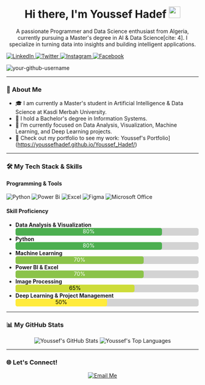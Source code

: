 <div id="header" align="center">
  <img src=""/>
  <h1>
    Hi there, I'm Youssef Hadef
    <img src="https://media.giphy.com/media/hvRJCLFzcasrR4ia7z/giphy.gif" width="30px"/>
  </h1>
  <p>
    A passionate Programmer and Data Science enthusiast from Algeria, currently pursuing a Master's degree in AI & Data Science[cite: 4]. I specialize in turning data into insights and building intelligent applications.
  </p>
  <!-- Social media buttons and links -->
<p align="left">
  <a href="https://www.linkedin.com/in/your-username">
    <img src="https://img.shields.io/badge/LinkedIn-0077B5?style=for-the-badge&logo=linkedin&logoColor=white" alt="LinkedIn"/>
  </a>
  <a href="https://twitter.com/your-username">
    <img src="https://img.shields.io/badge/Twitter-1DA1F2?style=for-the-badge&logo=twitter&logoColor=white" alt="Twitter"/>
  </a>
  <a href="https://www.instagram.com/your-username">
    <img src="https://img.shields.io/badge/Instagram-E4405F?style=for-the-badge&logo=instagram&logoColor=white" alt="Instagram"/>
  </a>
    <a href="https://www.instagram.com/your-username">
    <img src="https://img.shields.io/badge/Instagram-E4405F?style=for-the-badge&logo=instagram&logoColor=white" alt="Facebook"/>
  </a>
</p>
<!-- Glad to see you here! -->
<p align="left"> 
  <img src="https://komarev.com/ghpvc/?username=your-github-username&label=Visitors&color=blue" alt="your-github-username" /> 
</p>
</div>

---

### 🚀 About Me

- 🎓 I am currently a Master's student in Artificial Intelligence & Data Science at Kasdi Merbah University.
- 🔭 I hold a Bachelor's degree in Information Systems.
- 🌱 I’m currently focused on Data Analysis, Visualization, Machine Learning, and Deep Learning projects.
- 💼 Check out my portfolio to see my work: Youssef's Portfolio](https://youssefhadef.github.io/Youssef_Hadef/)

---

### 🛠️ My Tech Stack & Skills

#### Programming & Tools
![Python](https://img.shields.io/badge/Python-3776AB?style=for-the-badge&logo=python&logoColor=white)
![Power Bi](https://img.shields.io/badge/Power%20BI-F2C811?style=for-the-badge&logo=powerbi&logoColor=black)
![Excel](https://img.shields.io/badge/Excel-217346?style=for-the-badge&logo=microsoftexcel&logoColor=white)
![Figma](https://img.shields.io/badge/Figma-F24E1E?style=for-the-badge&logo=figma&logoColor=white)
![Microsoft Office](https://img.shields.io/badge/Microsoft_Office-D83B01?style=for-the-badge&logo=microsoftoffice&logoColor=white)

#### Skill Proficiency
- **Data Analysis & Visualization** 
  <div style="background-color: #d3d3d3; border-radius: 5px; width: 100%;">
  <div style="background-color: #4CAF50; width: 80%; height: 20px; border-radius: 5px; text-align: center; color: white;">80%</div>
  </div>
- **Python** 
  <div style="background-color: #d3d3d3; border-radius: 5px; width: 100%;">
  <div style="background-color: #4CAF50; width: 80%; height: 20px; border-radius: 5px; text-align: center; color: white;">80%</div>
  </div>
- **Machine Learning** 
  <div style="background-color: #d3d3d3; border-radius: 5px; width: 100%;">
   <div style="background-color: #8BC34A; width: 70%; height: 20px; border-radius: 5px; text-align: center; color: white;">70%</div> 
  </div>
- **Power BI & Excel** 
  <div style="background-color: #d3d3d3; border-radius: 5px; width: 100%;">
  <div style="background-color: #8BC34A; width: 70%; height: 20px; border-radius: 5px; text-align: center; color: white;">70%</div> 
  </div>
- **Image Processing**
  <div style="background-color: #d3d3d3; border-radius: 5px; width: 100%;">
  <div style="background-color: #CDDC39; width: 65%; height: 20px; border-radius: 5px; text-align: center; color: black;">65%</div> 
  </div>
- **Deep Learning & Project Management** 
  <div style="background-color: #d3d3d3; border-radius: 5px; width: 100%;">
  <div style="background-color: #FFEB3B; width: 50%; height: 20px; border-radius: 5px; text-align: center; color: black;">50%</div> 
  </div>

---

### 📊 My GitHub Stats

<p align="center">
  <img src="https://github-readme-stats.vercel.app/api?username=Youssef-Hadef&show_icons=true&theme=dracula&include_all_commits=true&count_private=true" alt="Youssef's GitHub Stats" />
  <img src="https://github-readme-stats.vercel.app/api/top-langs/?username=Youssef-Hadef&layout=compact&langs_count=8&theme=dracula" alt="Youssef's Top Languages" />
</p>

---

### 🌐 Let's Connect!

<p align="center">
  <a href="mailto:hadef.youssef@univ-ouargla.dz">
    <img src="https://img.shields.io/badge/Email-D14836?style=for-the-badge&logo=gmail&logoColor=white" alt="Email Me"/>
  </a>
  </p>

 
<!--
**Youssef-Hadef/Youssef-Hadef** is a ✨ _special_ ✨ repository because its `README.md` (this file) appears on your GitHub profile.

Here are some ideas to get you started:

- 🔭 I’m currently working on ...
- 🌱 I’m currently learning ...
- 👯 I’m looking to collaborate on ...
- 🤔 I’m looking for help with ...
- 💬 Ask me about ...
- 📫 How to reach me: ...
- 😄 Pronouns: ...
- ⚡ Fun fact: ...
-->

